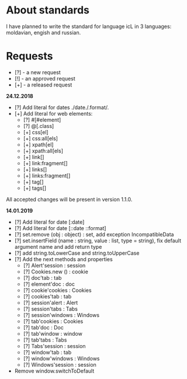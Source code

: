 # About standards

I have planned to write the standard for language icL in 3 languages:
moldavian, engish and russian.

# Requests

 * [?] - a new request
 * [!] - an approved request
 * [+] - a released request

__24.12.2018__

* [?] Add literal for dates ./date./.format/.
* [+] Add literal for web elements:
  * [?] #[#element]
  * [?] @[.class]
  * [+] css[el]
  * [+] css:all[els]
  * [+] xpath[el]
  * [+] xpath:all[els]
  * [+] link[]
  * [+] link:fragment[]
  * [+] links[]
  * [+] links:fragment[]
  * [+] tag[]
  * [+] tags[]

All accepted changes will be present in version 1.1.0.

__14.01.2019__

* [?] Add literal for date [:date]
* [?] Add literal for date [::date ::format]
* [?] set.remove (obj : object) : set, add exception IncompatibleData
* [?] set.insertField (name : string, value : list, type = string), fix default
  argument name and add return type
* [?] add string.toLowerCase and string.toUpperCase
* [?] Add the next methods and properties
  * [?] Alert'session : session
  * [?] Cookies.new () : cookie
  * [?] doc'tab : tab
  * [?] element'doc : doc
  * [?] cookie'cookies : Cookies
  * [?] cookies'tab : tab
  * [?] session'alert : Alert
  * [?] session'tabs : Tabs
  * [?] session'windows : Windows
  * [?] tab'cookies : Cookies
  * [?] tab'doc : Doc
  * [?] tab'window : window
  * [?] tab'tabs : Tabs
  * [?] Tabs'session : session
  * [?] window'tab : tab
  * [?] window'windows : Windows
  * [?] Windows'session : session
* Remove window.switchToDefault
